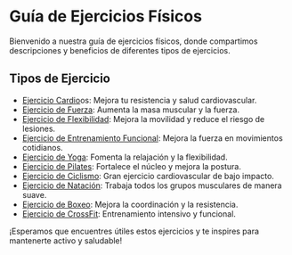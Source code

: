 # Guía de Ejercicios Físicos

Bienvenido a nuestra guía de ejercicios físicos, donde compartimos descripciones y beneficios de diferentes tipos de ejercicios.

## Tipos de Ejercicio

- [Ejercicio Cardio](cardio.md)os: Mejora tu resistencia y salud cardiovascular.
- [Ejercicio de Fuerza](fuerza.md): Aumenta la masa muscular y la fuerza.
- [Ejercicio de Flexibilidad](flexibilidad.md): Mejora la movilidad y reduce el riesgo de lesiones.
- [Ejercicio de Entrenamiento Funcional](entrenamiento_funcional.md): Mejora la fuerza en movimientos cotidianos.
- [Ejercicio de Yoga](yoga.md): Fomenta la relajación y la flexibilidad.
- [Ejercicio de Pilates](pilates.md): Fortalece el núcleo y mejora la postura.
- [Ejercicio de Ciclismo](ciclismo.md): Gran ejercicio cardiovascular de bajo impacto.
- [Ejercicio de Natación](natacion.md): Trabaja todos los grupos musculares de manera suave.
- [Ejercicio de Boxeo](boxeo.md): Mejora la coordinación y la resistencia.
- [Ejercicio de CrossFit](crossfit.md): Entrenamiento intensivo y funcional.

¡Esperamos que encuentres útiles estos ejercicios y te inspires para mantenerte activo y saludable!